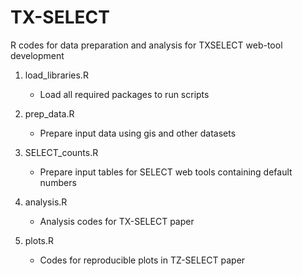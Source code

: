 # TX-SELECT
R codes for data preparation and analysis for TXSELECT web-tool development

1. load_libraries.R
   - Load all required packages to run scripts

3. prep_data.R
   - Prepare input data using gis and other datasets

3. SELECT_counts.R
   - Prepare input tables for SELECT web tools containing default numbers

5. analysis.R
   - Analysis codes for TX-SELECT paper

7. plots.R
   - Codes for reproducible plots in TZ-SELECT paper
